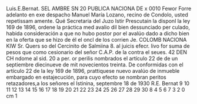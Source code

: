 Luis.E.Bernat.
SEL
AMBRE
SN 20
PUBLICA
NACIONA
DE
x 0010
Fewor
Forre adelanto
еn еxе
despacho
Manuel María Lozano, recino de Condolo,
usted repetissam
amente.
Qué
Secretaria del Juzo
Istir
Prescutain
la disponl
la ley 169 de 1896, ordene la práctica
med avalio dil bien dessunciado per
culado, habida consideración a que no hubo
postor por el avalúo dado a dicho bien
en la oferta que se
hizo de él el oncl
de los corrien
Je.
COLOMB
NACIONA
KIW
Sr. Quers so del Cercinito de Salmiina
8.
al juicis efecr.
livo for suma de
pesos que como
cesionario del señor C.A.P. de la
contra el seues.
42
DEN CH
ndome al
sid.
20
a
per.
or perilis nombrados
el artículo 22 de
de un
septiembre diecinueve de mit novecientos treinta.
De conformidas con el artículo 22 de la ley 169 de
1896, prattiquese nuevo avalúo de inmueble embargado en
estajecución, para cuyo efecto se nombran peritos retazadores,a
los señores
el
Istinina, septembre 18 de 1930
R.E. Bernat
9 10 11 12 13 14 15 16 17 18 19 20 21 22 23 24 25 26 27 28 29 30
8
4 5 6 7
3
2
0 cm 1